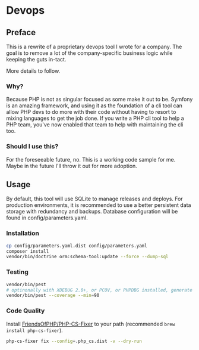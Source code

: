 # Devops

## Preface
This is a rewrite of a proprietary devops tool I wrote for a company. The goal is to remove a lot of the company-specific business logic while keeping the guts in-tact.

More details to follow.


### Why?
Because PHP is not as singular focused as some make it out to be. Symfony is an amazing framework, and using it as the foundation of a cli tool can allow PHP devs to do more with their code without having to resort to mixing languages to get the job done. If you write a PHP cli tool to help a PHP team, you've now enabled that team to help with maintaining the cli too.

### Should I use this?
For the foreseeable future, no. This is a working code sample for me. Maybe in the future I'll throw it out for more adoption.

## Usage
By default, this tool will use SQLite to manage releases and deploys. For production environments, it is recommended to use a better persistent data storage with redundancy and backups. Database configuration will be found in config/parameters.yaml.

### Installation
```bash
cp config/parameters.yaml.dist config/parameters.yaml
composer install
vendor/bin/doctrine orm:schema-tool:update --force --dump-sql
```

### Testing
```bash
vendor/bin/pest
# optinonally with XDEBUG 2.0+, or PCOV, or PHPDBG installed, generate coverage:
vendor/bin/pest --coverage --min=90
```

### Code Quality
Install [FriendsOfPHP/PHP-CS-Fixer](https://github.com/FriendsOfPHP/PHP-CS-Fixer) to your path (recommended `brew install php-cs-fixer`).

```bash
php-cs-fixer fix --config=.php_cs.dist -v --dry-run
```
